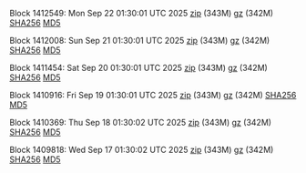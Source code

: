 Block 1412549: Mon Sep 22 01:30:01 UTC 2025 [zip](https://files.01coin.io/mainnet/2025-09-22/bootstrap.dat.zip) (343M) [gz](https://files.01coin.io/mainnet/2025-09-22/bootstrap.dat.tar.gz) (342M) [SHA256](https://files.01coin.io/mainnet/2025-09-22/sha256.txt) [MD5](https://files.01coin.io/mainnet/2025-09-22/md5.txt)

Block 1412008: Sun Sep 21 01:30:01 UTC 2025 [zip](https://files.01coin.io/mainnet/2025-09-21/bootstrap.dat.zip) (343M) [gz](https://files.01coin.io/mainnet/2025-09-21/bootstrap.dat.tar.gz) (342M) [SHA256](https://files.01coin.io/mainnet/2025-09-21/sha256.txt) [MD5](https://files.01coin.io/mainnet/2025-09-21/md5.txt)

Block 1411454: Sat Sep 20 01:30:01 UTC 2025 [zip](https://files.01coin.io/mainnet/2025-09-20/bootstrap.dat.zip) (343M) [gz](https://files.01coin.io/mainnet/2025-09-20/bootstrap.dat.tar.gz) (342M) [SHA256](https://files.01coin.io/mainnet/2025-09-20/sha256.txt) [MD5](https://files.01coin.io/mainnet/2025-09-20/md5.txt)

Block 1410916: Fri Sep 19 01:30:01 UTC 2025 [zip](https://files.01coin.io/mainnet/2025-09-19/bootstrap.dat.zip) (343M) [gz](https://files.01coin.io/mainnet/2025-09-19/bootstrap.dat.tar.gz) (342M) [SHA256](https://files.01coin.io/mainnet/2025-09-19/sha256.txt) [MD5](https://files.01coin.io/mainnet/2025-09-19/md5.txt)

Block 1410369: Thu Sep 18 01:30:02 UTC 2025 [zip](https://files.01coin.io/mainnet/2025-09-18/bootstrap.dat.zip) (343M) [gz](https://files.01coin.io/mainnet/2025-09-18/bootstrap.dat.tar.gz) (342M) [SHA256](https://files.01coin.io/mainnet/2025-09-18/sha256.txt) [MD5](https://files.01coin.io/mainnet/2025-09-18/md5.txt)

Block 1409818: Wed Sep 17 01:30:02 UTC 2025 [zip](https://files.01coin.io/mainnet/2025-09-17/bootstrap.dat.zip) (343M) [gz](https://files.01coin.io/mainnet/2025-09-17/bootstrap.dat.tar.gz) (342M) [SHA256](https://files.01coin.io/mainnet/2025-09-17/sha256.txt) [MD5](https://files.01coin.io/mainnet/2025-09-17/md5.txt)
